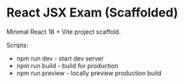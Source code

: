 # React JSX Exam (Scaffolded)

Minimal React 18 + Vite project scaffold.

Scripts:

- npm run dev  - start dev server
- npm run build - build for production
- npm run preview - locally preview production build
